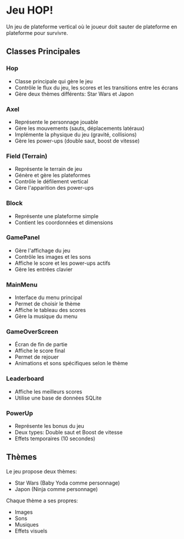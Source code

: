 
# Jeu HOP!

Un jeu de plateforme vertical où le joueur doit sauter de plateforme en plateforme pour survivre.

## Classes Principales

### Hop
- Classe principale qui gère le jeu
- Contrôle le flux du jeu, les scores et les transitions entre les écrans
- Gère deux thèmes différents: Star Wars et Japon

### Axel
- Représente le personnage jouable
- Gère les mouvements (sauts, déplacements latéraux)
- Implémente la physique du jeu (gravité, collisions)
- Gère les power-ups (double saut, boost de vitesse)

### Field (Terrain)
- Représente le terrain de jeu
- Génère et gère les plateformes
- Contrôle le défilement vertical
- Gère l'apparition des power-ups

### Block
- Représente une plateforme simple
- Contient les coordonnées et dimensions

### GamePanel
- Gère l'affichage du jeu
- Contrôle les images et les sons
- Affiche le score et les power-ups actifs
- Gère les entrées clavier

### MainMenu
- Interface du menu principal
- Permet de choisir le thème
- Affiche le tableau des scores
- Gère la musique du menu

### GameOverScreen
- Écran de fin de partie
- Affiche le score final
- Permet de rejouer
- Animations et sons spécifiques selon le thème

### Leaderboard
- Affiche les meilleurs scores
- Utilise une base de données SQLite

### PowerUp
- Représente les bonus du jeu
- Deux types: Double saut et Boost de vitesse
- Effets temporaires (10 secondes)

## Thèmes
Le jeu propose deux thèmes:
- Star Wars (Baby Yoda comme personnage)
- Japon (Ninja comme personnage)

Chaque thème a ses propres:
- Images
- Sons
- Musiques
- Effets visuels